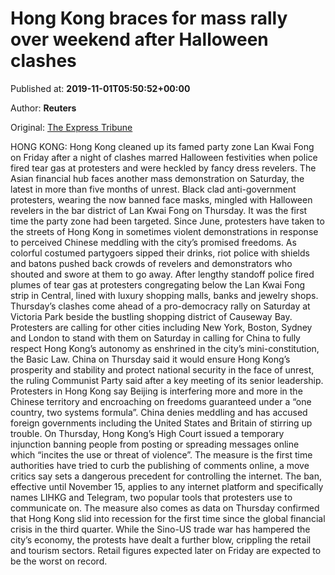 
# Hong Kong braces for mass rally over weekend after Halloween clashes

Published at: **2019-11-01T05:50:52+00:00**

Author: **Reuters**

Original: [The Express Tribune](https://tribune.com.pk/story/2091297/3-hong-kong-braces-mass-rally-weekend-halloween-clashes/)

HONG KONG: Hong Kong cleaned up its famed party zone Lan Kwai Fong on Friday after a night of clashes marred Halloween festivities when police fired tear gas at protesters and were heckled by fancy dress revelers.
The Asian financial hub faces another mass demonstration on Saturday, the latest in more than five months of unrest.
Black clad anti-government protesters, wearing the now banned face masks, mingled with Halloween revelers in the bar district of Lan Kwai Fong on Thursday. It was the first time the party zone had been targeted.
Since June, protesters have taken to the streets of Hong Kong in sometimes violent demonstrations in response to perceived Chinese meddling with the city’s promised freedoms.
As colorful costumed partygoers sipped their drinks, riot police with shields and batons pushed back crowds of revelers and demonstrators who shouted and swore at them to go away.
After lengthy standoff police fired plumes of tear gas at protesters congregating below the Lan Kwai Fong strip in Central, lined with luxury shopping malls, banks and jewelry shops.
Thursday’s clashes come ahead of a pro-democracy rally on Saturday at Victoria Park beside the bustling shopping district of Causeway Bay.
Protesters are calling for other cities including New York, Boston, Sydney and London to stand with them on Saturday in calling for China to fully respect Hong Kong’s autonomy as enshrined in the city’s mini-constitution, the Basic Law.
China on Thursday said it would ensure Hong Kong’s prosperity and stability and protect national security in the face of unrest, the ruling Communist Party said after a key meeting of its senior leadership.
Protesters in Hong Kong say Beijing is interfering more and more in the Chinese territory and encroaching on freedoms guaranteed under a “one country, two systems formula”.
China denies meddling and has accused foreign governments including the United States and Britain of stirring up trouble.
On Thursday, Hong Kong’s High Court issued a temporary injunction banning people from posting or spreading messages online which “incites the use or threat of violence”.
The measure is the first time authorities have tried to curb the publishing of comments online, a move critics say sets a dangerous precedent for controlling the internet.
The ban, effective until November 15, applies to any internet platform and specifically names LIHKG and Telegram, two popular tools that protesters use to communicate on.
The measure also comes as data on Thursday confirmed that Hong Kong slid into recession for the first time since the global financial crisis in the third quarter.
While the Sino-US trade war has hampered the city’s economy, the protests have dealt a further blow, crippling the retail and tourism sectors.
Retail figures expected later on Friday are expected to be the worst on record.
 
